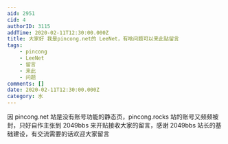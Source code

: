 ```yaml
---
aid: 2951
cid: 4
authorID: 3115
addTime: 2020-02-11T12:30:00.000Z
title: 大家好 我是pincong.net的 LeeNet，有啥问题可以来此贴留言
tags:
    - pincong
    - LeeNet
    - 留言
    - 来此
    - 问题
comments: []
date: 2020-02-11T12:30:00.000Z
category: 水
---
```


因 pincong.net 站是没有账号功能的静态页，pincong.rocks 站的账号又频频被封，只好自作主张到 2049bbs 来开贴接收大家的留言，感谢 2049bbs 站长的基础建设，有交流需要的话欢迎大家留言
